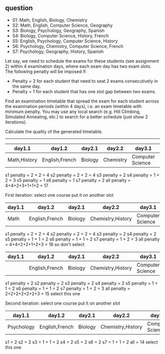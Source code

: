 ## question

- S1: Math, English, Biology, Chemistry
- S2: Math, English, Computer Science, Geography
- S3: Biology, Psychology, Geography, Spanish
- S4: Biology, Computer Science, History, French
- S5: English, Psychology, Computer Science, History
- S6: Psychology, Chemistry, Computer Science, French
- S7: Psychology, Geography, History, Spanish

Let say, we need to schedule the exams for these students (see assignment 2) within 4 examination days, where each exam day has two exam slots.
  The following penalty will be imposed if:
  - Penalty = 2 for each student that need to seat 2 exams consecutively in the same day.
  - Penalty = 1 for each student that has one slot gap between two exams.

Find an examination timetable that spread the exam for each student across the examination periods (within 4 days), i.e. an exam timetable with minimum penalty. You may use any local search (e.g. Hill Climbing, Simulated Annealing, etc.) to search for a better schedule (just show 2 iterations).

Calculate the quality of the generated timetable.

-----
| day1.1       | day1.2         | day2.1   | day2.2    | day3.1           | day3.2     | day4.1      | day4.2   |
|--------------|----------------|----------|-----------|------------------|------------|-------------|----------|
| Math,History | English,French | Biology  | Chemistry | Computer Science | Geography  | Psychology  | Spanish  |


s1 penalty = 2 + 2 = 4
s2 penalty = 2 + 2 = 4
s3 penalty = 2
s4 penalty = 1 + 2 = 3
s5 penalty = 1
s6 penalty = 1
s7 penalty = 2
all penalty = 4+4+2+3+1+1+2 = 17

First iteration: select one course put it on another slot

| day1.1 | day1.2         | day2.1  | day2.2            | day3.1           | day3.2     | day4.1      | day4.2   |
|--------|----------------|---------|-------------------|------------------|------------|-------------|----------|
| Math   | English,French | Biology | Chemistry,History | Computer Science | Geography  | Psychology  | Spanish  |

s1 penalty = 2 + 2 = 4
s2 penalty = 2 + 2 = 4
s3 penalty = 2
s4 penalty = 2
s5 penalty = 1 + 1 = 2
s6 penalty = 1 + 1 = 2
s7 penalty = 1 + 2 = 3
all penalty = 4+4+2+2+1+2+3 = 18
so don't select

| day1.1 | day1.2         | day2.1  | day2.2            | day3.1           | day3.2     | day4.1          | day4.2   |
|--------|----------------|---------|-------------------|------------------|------------|-----------------|----------|
|        | English,French | Biology | Chemistry,History | Computer Science | Geography  | Psychology,Math | Spanish  |

s1 penalty = 2
s2 penalty = 2
s3 penalty = 2
s4 penalty = 2
s5 penalty = 1 + 1 = 2
s6 penalty = 1 + 1 = 2
s7 penalty = 1 + 2 = 3
all penalty = 2+2+2+2+2+2+3 = 15
select this one

Second iteration: select one course put it on another slot

| day1.1     | day1.2         | day2.1  | day2.2            | day3.1           | day3.2     | day4.1 | day4.2   |
|------------|----------------|---------|-------------------|------------------|------------|--------|----------|
| Psychology | English,French | Biology | Chemistry,History | Computer Science | Geography  | Math   | Spanish  |
s1 = 2
s2 = 2
s3 = 1 + 1 = 2
s4 = 2
s5 = 2
s6 = 2
s7 = 1 + 1 = 2
all = 14
select this one